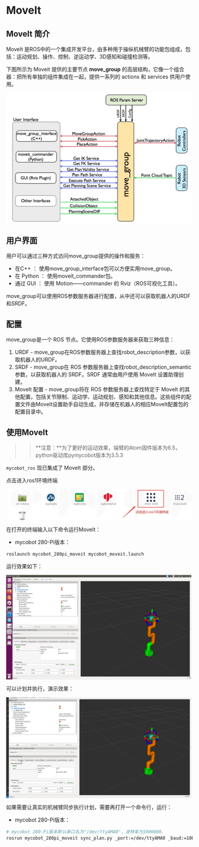 # MoveIt

## MoveIt 简介

MoveIt 是ROS中的一个集成开发平台，由多种用于操纵机械臂的功能包组成，包括：运动规划、操作、控制、逆运动学、3D感知和碰撞检测等。

下图所示为 Moveit 提供的主要节点 **move_group** 的高层结构，它像一个组合器：把所有单独的组件集成在一起，提供一系列的 actions 和 services 供用户使用。

<img src =../../../../../resource\3-FunctionsAndApplications\6.developmentGuide\ROS\12.1-ROS1\12.1.5-Moveit/moveit-1.png
width ="500"  align = "center">

## 用户界面
用户可以通过三种方式访问move_group提供的操作和服务：

* 在C++ ： 使用move_group_interface包可以方便实用move_group。
* 在 Python ： 使用moveit_commander包。
* 通过 GUI ： 使用 Motion——commander 的 Rviz（ROS可视化工具）。

move_group可以使用ROS参数服务器进行配置，从中还可以获取机器人的URDF和SRDF。
## 配置
move_group是一个 ROS 节点。它使用ROS参数服务器来获取三种信息：

1. URDF - move_group在ROS参数服务器上查找robot_description参数，以获取机器人的URDF。
2. SRDF - move_group在 ROS 参数服务器上查找robot_description_semantic参数，以获取机器人的 SRDF。SRDF 通常由用户使用 MoveIt 设置助理创建。
3. MoveIt 配置 - move_group将在 ROS 参数服务器上查找特定于 MoveIt 的其他配置，包括关节限制、运动学、运动规划、感知和其他信息。这些组件的配置文件由MoveIt设置助手自动生成，并存储在机器人的相应MoveIt配置包的配置目录中。


## 使用MoveIt

>>**注意：**为了更好的运动效果，端臂的Atom固件版本为6.5，python驱动库pymycobot版本为3.5.3

`mycobot_ros` 现已集成了 MoveIt 部分。

点击进入ros1环境终端

<img src =../../../../../resource\3-FunctionsAndApplications\6.developmentGuide\ROS\12.1-ROS1\12.1.4-rivzIntroductionAndUse/rviz-21.jpg
 align = "center">

在打开的终端输入以下命令运行MoveIt：
- mycobot 280-Pi版本：
  
```bash
roslaunch mycobot_280pi_moveit mycobot_moveit.launch
```


运行效果如下：  

<img src =../../../../../resource\3-FunctionsAndApplications\6.developmentGuide\ROS\12.1-ROS1\12.1.5-Moveit/moveit-2.png
width ="500"  align = "center">

可以计划并执行，演示效果：

<img src =../../../../../resource\3-FunctionsAndApplications\6.developmentGuide\ROS\12.1-ROS1\12.1.5-Moveit/moveit-3.gif
width ="500"  align = "center">

如果需要让真实的机械臂同步执行计划，需要再打开一个命令行，运行：
- mycobot 280-Pi版本：
  
```bash
# mycobot 280-Pi版本默认串口名为"/dev/ttyAMA0"，波特率为1000000.
rosrun mycobot_280pi_moveit sync_plan.py _port:=/dev/ttyAMA0 _baud:=1000000
```
